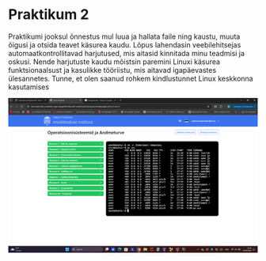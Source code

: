 # Praktikum 2

Praktikumi jooksul õnnestus mul luua ja hallata faile ning kaustu, muuta õigusi ja otsida teavet käsurea kaudu. Lõpus lahendasin veebilehitsejas automaatkontrollitavad harjutused, mis aitasid kinnitada minu teadmisi ja oskusi. Nende harjutuste kaudu mõistsin paremini Linuxi käsurea funktsionaalsust ja kasulikke tööriistu, mis aitavad igapäevastes ülesannetes. Tunne, et olen saanud rohkem kindlustunnet Linux keskkonna kasutamises

![praktikum2 test](./pildid/praktikum2_test.png)
